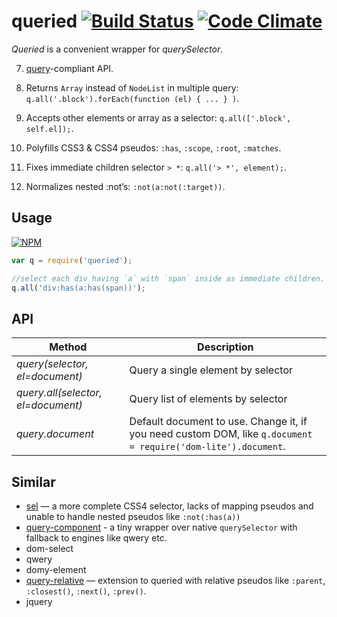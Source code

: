 # queried [![Build Status](https://travis-ci.org/dfcreative/queried.svg?branch=master)](https://travis-ci.org/dfcreative/queried) [![Code Climate](https://codeclimate.com/github/dfcreative/queried/badges/gpa.svg)](https://codeclimate.com/github/dfcreative/queried)

_Queried_ is a convenient wrapper for _querySelector_.

7. [query](https://github.com/component/query)-compliant API.

3. Returns `Array` instead of `NodeList` in multiple query: `q.all('.block').forEach(function (el) { ... } )`.

7. Accepts other elements or array as a selector: `q.all(['.block', self.el]);`.

1. Polyfills CSS3 & CSS4 pseudos: `:has`, `:scope`, `:root`, `:matches`.

2. Fixes immediate children selector `> *`: `q.all('> *', element);`.

7. Normalizes nested :not’s: `:not(a:not(:target))`.


## Usage

[![NPM](https://nodei.co/npm/color-tool.png?mini=true)](https://nodei.co/npm/color-tool/)


```js
var q = require('queried');

//select each div having `a` with `span` inside as immediate children.
q.all('div:has(a:has(span))');
```

## API

| Method | Description |
|---|---|
| _query(selector, el=document)_ | Query a single element by selector |
| _query.all(selector, el=document)_ | Query list of elements by selector |
| _query.document_ | Default document to use. Change it, if you need custom DOM, like `q.document = require('dom-lite').document`. |


## Similar

* [sel](https://github.com/amccollum/sel) — a more complete CSS4 selector, lacks of mapping pseudos and unable to handle nested pseudos like `:not(:has(a))`
* [query-component](http://npmjs.org/package/query-component) - a tiny wrapper over native `querySelector` with fallback to engines like qwery etc.
* dom-select
* qwery
* domy-element
* [query-relative](http://npmjs.org/package/query-relative) — extension to queried with relative pseudos like `:parent`, `:closest()`, `:next()`, `:prev()`.
* jquery